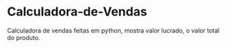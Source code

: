 # Calculadora-de-Vendas
Calculadora de vendas feitas em python, mostra  valor lucrado, o valor total  do produto.
